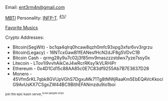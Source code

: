 Email: ent3rm4n@gmail.com

[MBTI](https://en.wikipedia.org/wiki/Myers–Briggs_Type_Indicator) Personality: [INFP-T](https://www.16personalities.com/infp-personality). <sup>[4%](https://en.wikipedia.org/wiki/Myers%E2%80%93Briggs_Type_Indicator#Type_dynamics_and_development)!</sup>

[Favorite Musics](https://gist.github.com/Enteerman/2674cf88f2d3aba5f3ce7d7d4baff65f)

Crypto Addresses:
 - Bitcoin(SegWit) - bc1qa4qlrq0hcaw8qzh0mfc93xpg3xfsr6vv3rgrzu
 - Bitcoin(Legacy) - 16NTcxGawB1fEANesfHcN2dJF8g5VDvC1B
 - Bitcoin Cash - qrmg28y9u7c02j3f85mv9maszzzstdwx7yze7ssy0x
 - Litecoin - LTov1i9vvhAikCeJ4wRcrRKsy1kVLRHiPr
 - Ethereum - 0x4D1Cd15c88AA85c0E7C83df9255Ab7B7E3637D28
 - Monero - 45Vfm5rKL7qbk8GVUpVGhS7DgxuMk71Tg8tMWjRaaKm5EbEQAVcKkociG9AvUsKX7CSgxZW44BC9BithEFANmzdu9io1boi

<sub><sub>join the epic kasm server[ ](https://discord.gg/aJxt5Xn)<sup>(cool people only)</sup></sub></sub>
